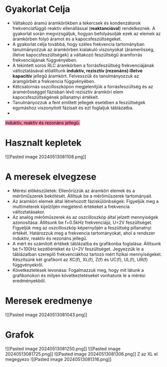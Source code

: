 

# Gyakorlat Celja

- Váltakozó áramú áramkörökben a tekercsek és kondenzátorok frekvenciafüggő reaktív ellenállással (**reaktanciával**) rendelkeznek. A gyakorlat során megvizsgáljuk, hogyan befolyásolják ezek az elemek az áramkörben folyó áramot és a kapocsfeszültségeket.
- A gyakorlat célja továbbá, hogy széles frekvencia tartományban tanulmányozzuk az áramkörben kialakuló viszonyokat (áramerősség, illetve kapocsfeszültségek) a váltakozó feszültségű áramforrás frekvenciájának függvényében.
- A tekintett soros RLC áramkörben a forrásfeszültség frekvenciájának változtatásával előállítunk **induktív, rezisztív (rezonáns) illetve kapacitív** jellegű áramkört. Felvesszük és tanulmányozzuk az áramgörbét a frekvencia függvényében.
- Kétcsatornás oszcilloszkópon megjelenítjük a forrásfeszültség és az áramerősséggel fázisban lévő rezisztív áramköri elem kapocsfeszültségének pillanatnyi értékeit.
- Tanulmányozzuk a fent említett jellegek esetében a feszültségek egymáshoz viszonyított fázisait és ezt foglaljuk táblázatba.
- 
<mark style="background: #FF5582A6;">induktív, reaktív és rezonáns jellegű.</mark>
# Hasznalt kepletek
![[Pasted image 20240513081108.png]]

# A meresek elvegzese

- Mérési előkészületek: Ellenőrizzük az áramköri elemek és a mérőműszerek bekötését. Állítsuk be a mérőműszerek tartományait.
- Az áramköri elemek által létrehozott fáziskülönbségek: Figyeljük meg a multiméterek kijelzőjén megjelenő értékeket a frekvencia változtatásakor.
- Az analóg mérőműszerek és az oszcilloszkóp által jelzett mennyiségek azonosítása: Állítsunk be f=0.5kHz frekvenciájú, U=2V feszültséget. Figyeljük meg az oszcilloszkóp képernyőjén a feszültség pillanatnyi értékét. Határozzuk meg a frekvencia tartományokat, ahol a rendszer induktív, reaktív és rezonáns jellegű.
- A mért és számított értékek táblázatba és grafikonba foglalása: Állítsunk be f=100Hz kezdőértéket és U=2V feszültséget. Jegyezzük le a táblázatban szereplő frekvenciákhoz tartozó mért fizikai mennyiségeket. Készítsünk két grafikont az XC(f), XL(f), Z(f) és UC(f), UL(f), UR(f) függvényekről.
- Következtetések levonása: Fogalmazzuk meg, hogy mit látunk a grafikonokon és milyen következtetéseket vonhatunk le a mérési eredményekből.

# Meresek eredmenye
![[Pasted image 20240513081043.png]]

# Grafok
![[Pasted image 20240513081250.png]]
![[Pasted image 20240513081725.png]]
![[Pasted image 20240513081306.png]]
Z az XL el megegyezo
![[Pasted image 20240513081316.png]]